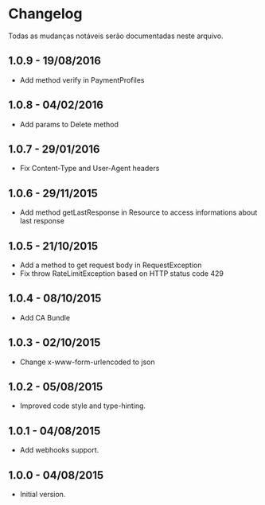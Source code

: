 # Changelog

Todas as mudanças notáveis serão documentadas neste arquivo.

## 1.0.9 - 19/08/2016
- Add method verify in PaymentProfiles

## 1.0.8 - 04/02/2016
- Add params to Delete method

## 1.0.7 - 29/01/2016
- Fix Content-Type and User-Agent headers

## 1.0.6 - 29/11/2015
- Add method getLastResponse in Resource to access informations about last response

## 1.0.5 - 21/10/2015
- Add a method to get request body in RequestException
- Fix throw RateLimitException based on HTTP status code 429

## 1.0.4 - 08/10/2015
- Add CA Bundle

## 1.0.3 - 02/10/2015
- Change x-www-form-urlencoded to json

## 1.0.2 - 05/08/2015
- Improved code style and type-hinting.

## 1.0.1 - 04/08/2015
- Add webhooks support.

## 1.0.0 - 04/08/2015
- Initial version.
